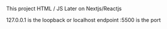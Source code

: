 This project HTML / JS
Later on Nextjs/Reactjs

127.0.0.1 is the loopback or localhost endpoint
:5500 is the port

